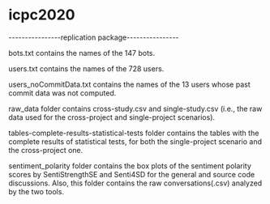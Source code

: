 # icpc2020

----------------replication package----------------

bots.txt contains the names of the 147 bots.

users.txt contains the names of the 728 users.

users_noCommitData.txt contains the names of the 13 users whose past commit data was not computed.

raw_data folder contains cross-study.csv and single-study.csv (i.e., the raw data used for the cross-project and single-project scenarios).

tables-complete-results-statistical-tests folder contains the tables with the complete results of statistical tests, for both the single-project scenario and the cross-project one.

sentiment_polarity folder contains the box plots of the sentiment polarity scores by SentiStrengthSE and Senti4SD for the general and source code discussions. Also, this folder contains the raw conversations(.csv) analyzed by the two tools.


